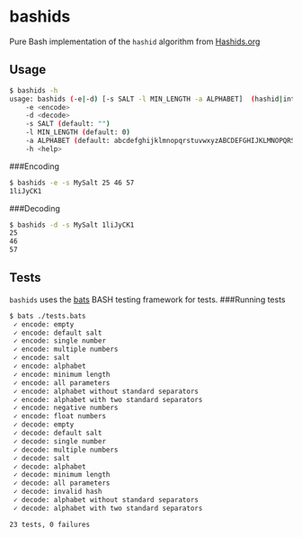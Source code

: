 bashids
=======

Pure Bash implementation of the `hashid` algorithm from [Hashids.org](http://hashids.org/)

## Usage
```bash
$ bashids -h
usage: bashids (-e|-d) [-s SALT -l MIN_LENGTH -a ALPHABET]  (hashid|ints)
    -e <encode>
    -d <decode>
    -s SALT (default: "")
    -l MIN_LENGTH (default: 0)
    -a ALPHABET (default: abcdefghijklmnopqrstuvwxyzABCDEFGHIJKLMNOPQRSTUVWXYZ1234567890)
    -h <help>
```
###Encoding
```bash
$ bashids -e -s MySalt 25 46 57
1liJyCK1
```
###Decoding
```bash
$ bashids -d -s MySalt 1liJyCK1
25
46
57
```
## Tests
`bashids` uses the [bats](https://github.com/sstephenson/bats) BASH testing framework for tests.
###Running tests
```bash
$ bats ./tests.bats 
 ✓ encode: empty
 ✓ encode: default salt
 ✓ encode: single number
 ✓ encode: multiple numbers
 ✓ encode: salt
 ✓ encode: alphabet
 ✓ encode: minimum length
 ✓ encode: all parameters
 ✓ encode: alphabet without standard separators
 ✓ encode: alphabet with two standard separators
 ✓ encode: negative numbers
 ✓ encode: float numbers
 ✓ decode: empty
 ✓ decode: default salt
 ✓ decode: single number
 ✓ decode: multiple numbers
 ✓ decode: salt
 ✓ decode: alphabet
 ✓ decode: minimum length
 ✓ decode: all parameters
 ✓ decode: invalid hash
 ✓ decode: alphabet without standard separators
 ✓ decode: alphabet with two standard separators

23 tests, 0 failures
```